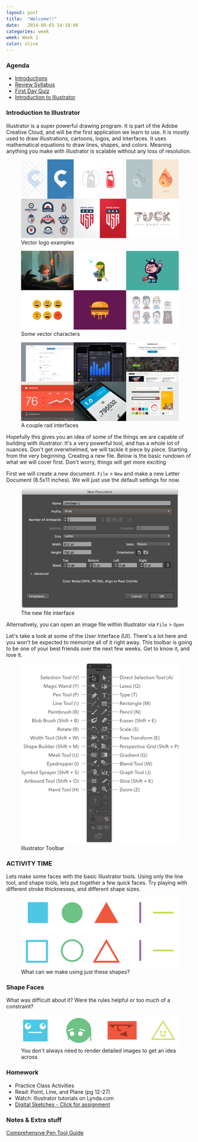 ```yaml
---
layout: post
title:  "Welcome!!"
date:   2014-09-03 14:18:46
categories: week
week: Week 1
color: olive
---
```


### Agenda
- [Introductions](http://slides.com/trevormcnaughton/hi/live#/)
- [Review Syllabus](/files/syllabus.pdf)
- [First Day Quiz](#google-survey)
- [Introduction to Illustrator](#intro-to-illustrator)

### Introduction to Illustrator
Illustrator is a super powerful drawing program. It is part of the Adobe Creative Cloud, and will be the first application we learn to use. It is mostly used to draw illustrations, cartoons, logos, and interfaces. It uses mathematical equations to draw lines, shapes, and colors. Meaning anything you make with illustrator is scalable without any loss of resolution.
<figure>
  <img src="/images/week1/logo-examples.png" alt="">
  <figcaption>Vector logo examples</figcaption>
  </img>
</figure>

<figure>
  <img src="/images/week1/character-examples.png" alt="">
  <figcaption>Some vector characters</figcaption>
  </img>
</figure>

<figure>
  <img src="/images/week1/interface-examples.png" alt="">
  <figcaption>A couple rad interfaces</figcaption>
  </img>
</figure>

Hopefully this gives you an idea of some of the things we are capable of building with illustrator. It's a very powerful tool, and has a whole lot of nuances. Don't get overwhelmed, we will tackle it piece by piece. Starting from the very beginning. Creating a new file. Below is the basic rundown of what we will cover first. Don't worry, things will get more exciting

First we will create a new document. `File` > `New` and make a new Letter Document (8.5x11 inches). We will just use the default settings for now.
<figure>
  <img src="/images/week1/ai-new-doc.png" alt="" />
  <figcaption>The new file interface</figcaption>
</figure>

Alternatively, you can open an image file within Illustrator via `File` > `Open`

Let's take a look at some of the User Interface (UI). There's a lot here and you won't be expected to memorize all of it right away. This toolbar is going to be one of your best friends over the next few weeks. Get to know it, and love it.
<figure>
  <img src="/images/week1/ai-toolbar.png" alt="">
  <figcaption>Illustrator Toolbar</figcaption>
  </img>
</figure>

### ACTIVITY TIME
Lets make some faces with the basic Illustrator tools. Using only the line tool, and shape tools, lets put together a few quick faces. Try playing with different stroke thicknesses, and different shape sizes.
<figure>
  <img src="/images/week1/activity-shapes.png" alt="">
  <figcaption>What can we make using just these shapes?</figcaption>
</figure>

### Shape Faces
What was difficult about it? Were the rules helpful or too much of a constraint?
<figure>
  <img src="/images/week1/activity-shape-faces.png" alt="">
  <figcaption>You don't always need to render detailed images to get an idea across</figcaption>
</figure>

### Homework
- Practice Class Activities
- Read: Point, Line, and Plane (pg 12-27)
- Watch: Illustrator tutorials on Lynda.com
- [Digital Sketches - Click for assignment](/assignments/assignment-01.html)

### Notes & Extra stuff
[Comprehensive Pen Tool Guide](http://design.tutsplus.com/tutorials/illustrators-pen-tool-the-comprehensive-guide--vector-141)
